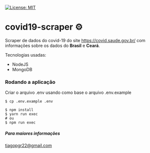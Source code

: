 [![License: MIT](https://img.shields.io/badge/License-MIT-yellow.svg)](https://opensource.org/licenses/MIT)

# covid19-scraper :gear:

Scraper de dados do covid-19 do site https://covid.saude.gov.br/ com informações sobre os dados do **Brasil** e **Ceará**.

Tecnologias usadas:

-   NodeJS
-   MongoDB

### Rodando a aplicação

Criar o arquivo .env usando como base o arquivo .env.example

```shell
$ cp .env.example .env
```

```shell
$ npm install
$ yarn run exec
# ou
$ npm run exec
```

##### Para maiores informações

tiagopgr22@gmail.com
